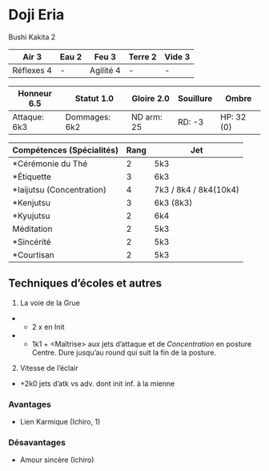 # Doji Eria

Bushi Kakita 2

| **Air** 3     | **Eau** 2     | **Feu** 3     | **Terre** 2   | **Vide** 3
| ------------- | ------------- | ------------- | ------------- | -------------
| Réflexes 4    | -             | Agilité 4     | -             | -

| Honneur 6.5   | Statut 1.0    | Gloire 2.0    | Souillure     | Ombre
| ------------- | ------------- | ------------- | ------------- | -------------
| Attaque: 6k3  | Dommages: 6k2 | ND arm: 25    | RD: -3        | HP: 32 (0)

| Compétences (Spécialités)                     | Rang  | Jet
| --------------------------------------------- | ----- | -------
| *Cérémonie du Thé                             | 2     | 5k3
| *Étiquette                                    | 3     | 6k3
| *Iaijutsu (Concentration)                     | 4     | 7k3 / 8k4 / 8k4(10k4)
| *Kenjutsu                                     | 3     | 6k3 (8k3)
| *Kyujutsu                                     | 2     | 6k4
| Méditation                                    | 2     | 5k3
| *Sincérité                                    | 2     | 5k3
| *Courtisan                                    | 2     | 5k3

## Techniques d’écoles et autres

1. La voie de la Grue
  * + 2 x <Iaijutsu> en Init
  * + 1k1 + <Maîtrise> aux jets d’attaque et de *Concentration* en posture Centre.
    Dure jusqu’au round qui suit la fin de la posture.
2. Vitesse de l’éclair
  * +2k0 jets d’atk vs adv. dont init inf. à la mienne

### Avantages

* Lien Karmique (Ichiro, 1)
  
### Désavantages

* Amour sincère (Ichiro)